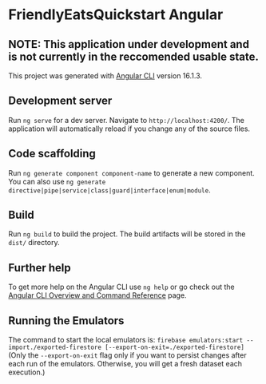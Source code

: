 # FriendlyEatsQuickstart Angular

## NOTE: This application **under development** and is **not currently in the reccomended usable state**.

This project was generated with [Angular CLI](https://github.com/angular/angular-cli) version 16.1.3.

## Development server

Run `ng serve` for a dev server. Navigate to `http://localhost:4200/`. The application will automatically reload if you change any of the source files.

## Code scaffolding

Run `ng generate component component-name` to generate a new component. You can also use `ng generate directive|pipe|service|class|guard|interface|enum|module`.

## Build

Run `ng build` to build the project. The build artifacts will be stored in the `dist/` directory.

## Further help

To get more help on the Angular CLI use `ng help` or go check out the [Angular CLI Overview and Command Reference](https://angular.io/cli) page.

## Running the Emulators
The command to start the local emulators is:
`firebase emulators:start --import./exported-firestore [--export-on-exit=./exported-firestore]`
(Only the `--export-on-exit` flag only if you want to persist changes after each run of the emulators. Otherwise, you will get a fresh dataset each execution.)